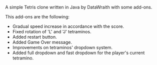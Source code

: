 A simple Tetris clone written in Java by DataWraith with some add-ons.

This add-ons are the following:

* Gradual speed increase in accordance with the score.
* Fixed rotation of 'L' and 'J' tetraminos.
* Added restart button.
* Added Game Over message.
* Improvements on tetraminos' dropdown system.
* Added full dropdown and fast dropdown for the player's current tetramino.
